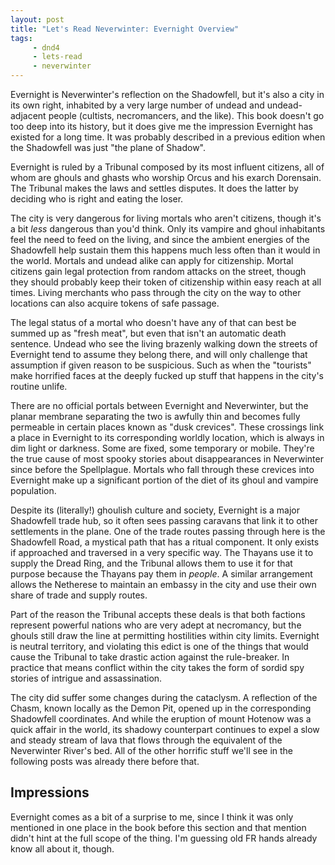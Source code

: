 ```yaml
---
layout: post
title: "Let's Read Neverwinter: Evernight Overview"
tags:
     - dnd4
     - lets-read
     - neverwinter
---
```


Evernight is Neverwinter's reflection on the Shadowfell, but it's also a city in
its own right, inhabited by a very large number of undead and undead-adjacent
people (cultists, necromancers, and the like). This book doesn't go too deep
into its history, but it does give me the impression Evernight has existed for a
long time. It was probably described in a previous edition when the Shadowfell
was just "the plane of Shadow".

Evernight is ruled by a Tribunal composed by its most influent citizens, all of
whom are ghouls and ghasts who worship Orcus and his exarch Dorensain. The
Tribunal makes the laws and settles disputes. It does the latter by deciding who
is right and eating the loser.

The city is very dangerous for living mortals who aren't citizens, though it's a
bit _less_ dangerous than you'd think. Only its vampire and ghoul inhabitants
feel the need to feed on the living, and since the ambient energies of the
Shadowfell help sustain them this happens much less often than it would in the
world. Mortals and undead alike can apply for citizenship. Mortal citizens gain
legal protection from random attacks on the street, though they should probably
keep their token of citizenship within easy reach at all times. Living merchants
who pass through the city on the way to other locations can also acquire tokens
of safe passage.

The legal status of a mortal who doesn't have any of that can best be summed up
as "fresh meat", but even that isn't an automatic death sentence. Undead who see
the living brazenly walking down the streets of Evernight tend to assume they
belong there, and will only challenge that assumption if given reason to be
suspicious. Such as when the "tourists" make horrified faces at the deeply
fucked up stuff that happens in the city's routine unlife.

There are no official portals between Evernight and Neverwinter, but the planar
membrane separating the two is awfully thin and becomes fully permeable in
certain places known as "dusk crevices". These crossings link a place in
Evernight to its corresponding worldly location, which is always in dim light or
darkness. Some are fixed, some temporary or mobile. They're the true cause of
most spooky stories about disappearances in Neverwinter since before the
Spellplague. Mortals who fall through these crevices into Evernight make up a
significant portion of the diet of its ghoul and vampire population.

Despite its (literally!) ghoulish culture and society, Evernight is a major
Shadowfell trade hub, so it often sees passing caravans that link it to other
settlements in the plane. One of the trade routes passing through here is the
Shadowfell Road, a mystical path that has a ritual component. It only exists if
approached and traversed in a very specific way. The Thayans use it to supply
the Dread Ring, and the Tribunal allows them to use it for that purpose because
the Thayans pay them in _people_. A similar arrangement allows the Netherese to
maintain an embassy in the city and use their own share of trade and supply
routes.

Part of the reason the Tribunal accepts these deals is that both factions
represent powerful nations who are very adept at necromancy, but the ghouls
still draw the line at permitting hostilities within city limits. Evernight is
neutral territory, and violating this edict is one of the things that would
cause the Tribunal to take drastic action against the rule-breaker. In practice
that means conflict within the city takes the form of sordid spy stories of
intrigue and assassination.

The city did suffer some changes during the cataclysm. A reflection of the
Chasm, known locally as the Demon Pit, opened up in the corresponding Shadowfell
coordinates. And while the eruption of mount Hotenow was a quick affair in the
world, its shadowy counterpart continues to expel a slow and steady stream of
lava that flows through the equivalent of the Neverwinter River's bed. All of
the other horrific stuff we'll see in the following posts was already there
before that.

## Impressions

Evernight comes as a bit of a surprise to me, since I think it was only
mentioned in one place in the book before this section and that mention didn't
hint at the full scope of the thing. I'm guessing old FR hands already know all
about it, though.
